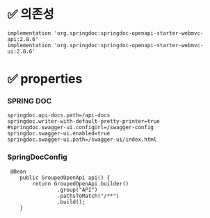 # ✅ 의존성
	implementation 'org.springdoc:springdoc-openapi-starter-webmvc-api:2.8.6'
	implementation 'org.springdoc:springdoc-openapi-starter-webmvc-ui:2.8.6'

# ✅ properties
 
### SPRING DOC
	springdoc.api-docs.path=/api-docs
	springdoc.writer-with-default-pretty-printer=true
	#springdoc.swagger-ui.configUrl=/swagger-config
	springdoc.swagger-ui.enabled=true
	springdoc.swagger-ui.path=/swagger-ui/index.html

### SpringDocConfig

	 @Bean
    	public GroupedOpenApi api() {
        	return GroupedOpenApi.builder()
                	.group("API")
                	.pathsToMatch("/**")
                	.build();
    	}
